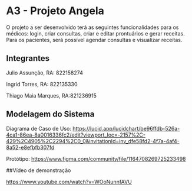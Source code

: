 # A3 - Projeto Angela

O projeto a ser desenvolvido terá as seguintes funcionalidades para os médicos: login, criar consultas, criar e editar prontuários e gerar receitas. Para os pacientes, será possível agendar consultas e visualizar receitas.

## Integrantes

Julio Assunção, RA: 822158274

Ingrid Torres, RA: 822135330

Thiago Maia Marques, RA:821236915 

## Modelagem do Sistema

Diagrama de Caso de Uso: https://lucid.app/lucidchart/be96ffdb-526a-4ca1-86ea-8a0016336fc2/edit?viewport_loc=-2157%2C-429%2C4905%2C2294%2C0_0&invitationId=inv_dfe58fd2-4f7a-4af4-8a52-e8efbfb307fd 

Protótipo: https://www.figma.com/community/file/1164708269725233498

##Vídeo de demonstração

https://www.youtube.com/watch?v=WOoNunnfAVU
